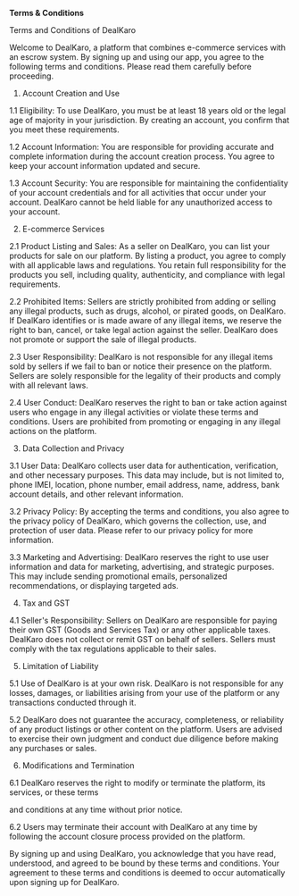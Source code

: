 **Terms & Conditions**

Terms and Conditions of DealKaro

Welcome to DealKaro, a platform that combines e-commerce services with an escrow system. By signing up and using our app, you agree to the following terms and conditions. Please read them carefully before proceeding.

1. Account Creation and Use

1.1 Eligibility: To use DealKaro, you must be at least 18 years old or the legal age of majority in your jurisdiction. By creating an account, you confirm that you meet these requirements.

1.2 Account Information: You are responsible for providing accurate and complete information during the account creation process. You agree to keep your account information updated and secure.

1.3 Account Security: You are responsible for maintaining the confidentiality of your account credentials and for all activities that occur under your account. DealKaro cannot be held liable for any unauthorized access to your account.

2. E-commerce Services

2.1 Product Listing and Sales: As a seller on DealKaro, you can list your products for sale on our platform. By listing a product, you agree to comply with all applicable laws and regulations. You retain full responsibility for the products you sell, including quality, authenticity, and compliance with legal requirements.

2.2 Prohibited Items: Sellers are strictly prohibited from adding or selling any illegal products, such as drugs, alcohol, or pirated goods, on DealKaro. If DealKaro identifies or is made aware of any illegal items, we reserve the right to ban, cancel, or take legal action against the seller. DealKaro does not promote or support the sale of illegal products.

2.3 User Responsibility: DealKaro is not responsible for any illegal items sold by sellers if we fail to ban or notice their presence on the platform. Sellers are solely responsible for the legality of their products and comply with all relevant laws.

2.4 User Conduct: DealKaro reserves the right to ban or take action against users who engage in any illegal activities or violate these terms and conditions. Users are prohibited from promoting or engaging in any illegal actions on the platform.

3. Data Collection and Privacy

3.1 User Data: DealKaro collects user data for authentication, verification, and other necessary purposes. This data may include, but is not limited to, phone IMEI, location, phone number, email address, name, address, bank account details, and other relevant information.

3.2 Privacy Policy: By accepting the terms and conditions, you also agree to the privacy policy of DealKaro, which governs the collection, use, and protection of user data. Please refer to our privacy policy for more information.

3.3 Marketing and Advertising: DealKaro reserves the right to use user information and data for marketing, advertising, and strategic purposes. This may include sending promotional emails, personalized recommendations, or displaying targeted ads.

4. Tax and GST

4.1 Seller's Responsibility: Sellers on DealKaro are responsible for paying their own GST (Goods and Services Tax) or any other applicable taxes. DealKaro does not collect or remit GST on behalf of sellers. Sellers must comply with the tax regulations applicable to their sales.

5. Limitation of Liability

5.1 Use of DealKaro is at your own risk. DealKaro is not responsible for any losses, damages, or liabilities arising from your use of the platform or any transactions conducted through it.

5.2 DealKaro does not guarantee the accuracy, completeness, or reliability of any product listings or other content on the platform. Users are advised to exercise their own judgment and conduct due diligence before making any purchases or sales.

6. Modifications and Termination

6.1 DealKaro reserves the right to modify or terminate the platform, its services, or these terms

 and conditions at any time without prior notice.

6.2 Users may terminate their account with DealKaro at any time by following the account closure process provided on the platform.

By signing up and using DealKaro, you acknowledge that you have read, understood, and agreed to be bound by these terms and conditions. Your agreement to these terms and conditions is deemed to occur automatically upon signing up for DealKaro.
